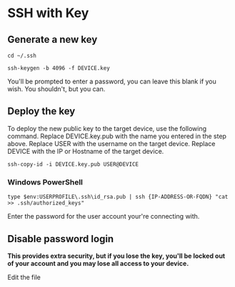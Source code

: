 # SSH with Key

## Generate a new key

    cd ~/.ssh
<!-- -->
    ssh-keygen -b 4096 -f DEVICE.key

You'll be prompted to enter a password, you can leave this blank if you wish. 
You shouldn't, but you can. 

## Deploy the key

To deploy the new public key to the target device, use the following command. Replace DEVICE.key.pub with the name you entered in
the step above. Replace USER with the username on the target device. Replace DEVICE with the IP or Hostname of the target device.

    ssh-copy-id -i DEVICE.key.pub USER@DEVICE
    
    
  ### Windows PowerShell  
    type $env:USERPROFILE\.ssh\id_rsa.pub | ssh {IP-ADDRESS-OR-FQDN} "cat >> .ssh/authorized_keys"

Enter the password for the user account your're connecting with.

## Disable password login
**This provides extra security, but if you lose the key, you'll be locked out of your account and you may lose all access to your device.**

Edit the file 
